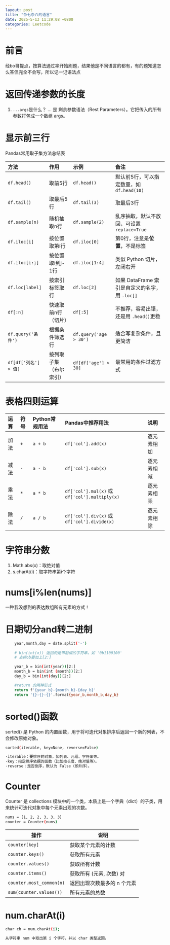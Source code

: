 ```yaml
---
layout: post
title: "杂七杂八的语言"
date: 2025-5-13 11:29:08 +0800
categories: Leetcode
---
```

# 前言
经bo哥提点，按算法通过率开始刷题，结果他是不同语言的都有，有的题知道怎么答但完全不会写，所以记一记语法点

# 返回传递参数的长度

1. `...args`是什么？
... 是 剩余参数语法（Rest Parameters）。它把传入的所有参数打包成一个数组 args。

# 显示前三行
Pandas常用取子集方法总结表

| 方法                 | 作用          | 示例                     | 备注                                |
| :----------------- | :---------- | :--------------------- | :-------------------------------- |
| `df.head()`        | 取前5行        | `df.head()`            | 默认前5行，可以指定数量，如 `df.head(10)`      |
| `df.tail()`        | 取最后5行       | `df.tail(3)`           | 取最后3行                             |
| `df.sample(n)`     | 随机抽取n行      | `df.sample(2)`         | 乱序抽取，默认不放回，可设置 `replace=True`     |
| `df.iloc[i]`       | 按位置取第i行     | `df.iloc[0]`           | 第0行，注意是**位置**，不是标签                |
| `df.iloc[i:j]`     | 按位置取i到j-1行  | `df.iloc[1:4]`         | 类似 Python 切片，左闭右开                 |
| `df.loc[label]`    | 按索引标签取行     | `df.loc[2]`            | 如果 DataFrame 索引是自定义的名字，用 `.loc[]` |
| `df[:n]`           | 快速取前n行（切片）  | `df[:5]`               | 不推荐，容易出错，还是用 `.head()`更稳          |
| `df.query('条件')`   | 根据条件筛选行     | `df.query('age > 30')` | 适合写复杂条件，且更简洁                      |
| `df[df['列名'] > 值]` | 按列取子集（布尔索引） | `df[df['age'] > 30]`   | 最常用的条件过滤方式                        |


# 表格四则运算

| 运算 | 符号  | Python常规用法 | Pandas中推荐用法                                  | 说明    |
| :- | :-- | :--------- | :------------------------------------------- | :---- |
| 加法 | `+` | `a + b`    | `df['col'].add(x)`                           | 逐元素相加 |
| 减法 | `-` | `a - b`    | `df['col'].sub(x)`                           | 逐元素相减 |
| 乘法 | `*` | `a * b`    | `df['col'].mul(x)` 或 `df['col'].multiply(x)` | 逐元素相乘 |
| 除法 | `/` | `a / b`    | `df['col'].div(x)` 或 `df['col'].divide(x)`   | 逐元素相除 |

# 字符串分数

1. Math.abs(x)：取绝对值
2. s.charAt(i)：取字符串第i个字符

# nums[i%len(nums)]

一种我没想到的表达数组所有元素的方式！

# 日期切分and转二进制

```bash
    year,month,day = date.split('-')
    
    # bin(int(x)) 返回的是带前缀的字符串，如 '0b1100100'
    # 去掉ob要加上[2:]

    year_b = bin(int(year))[2:]
    month_b = bin(int (month))[2:]
    day_b = bin(int(day))[2:]

    #return 的两种形式
    return f'{year_b}-{month_b}-{day_b}'
    return '{}-{}-{}'.format{year_b,month_b,day_b}
```

# sorted()函数

sorted() 是 Python 的内置函数，用于将可迭代对象排序后返回一个新的列表，不会修改原始对象。

```bash
sorted(iterable, key=None, reverse=False)

·iterable：要排序的对象，如列表、元组、字符串等。
·key：指定排序依据的函数（比如按长度、绝对值等）。
·reverse：是否倒序，默认为 False（即升序）。
```

# Counter

Counter 是 collections 模块中的一个类，本质上是一个字典（dict）的子类，用来统计可迭代对象中每个元素出现的次数。

```bash
nums = [1, 2, 2, 3, 3, 3]
counter = Counter(nums)
```

| 操作                       | 说明              |
| ------------------------ | --------------- |
| `counter[key]`           | 获取某个元素的计数       |
| `counter.keys()`         | 获取所有元素          |
| `counter.values()`       | 获取所有计数          |
| `counter.items()`        | 获取所有 (元素, 次数) 对 |
| `counter.most_common(n)` | 返回出现次数最多的 n 个元素 |
| `sum(counter.values())`  | 所有元素的总数         |


# num.charAt(i)

```bash
char ch = num.charAt(i);

从字符串 num 中取出第 i 个字符，并以 char 类型返回。
```